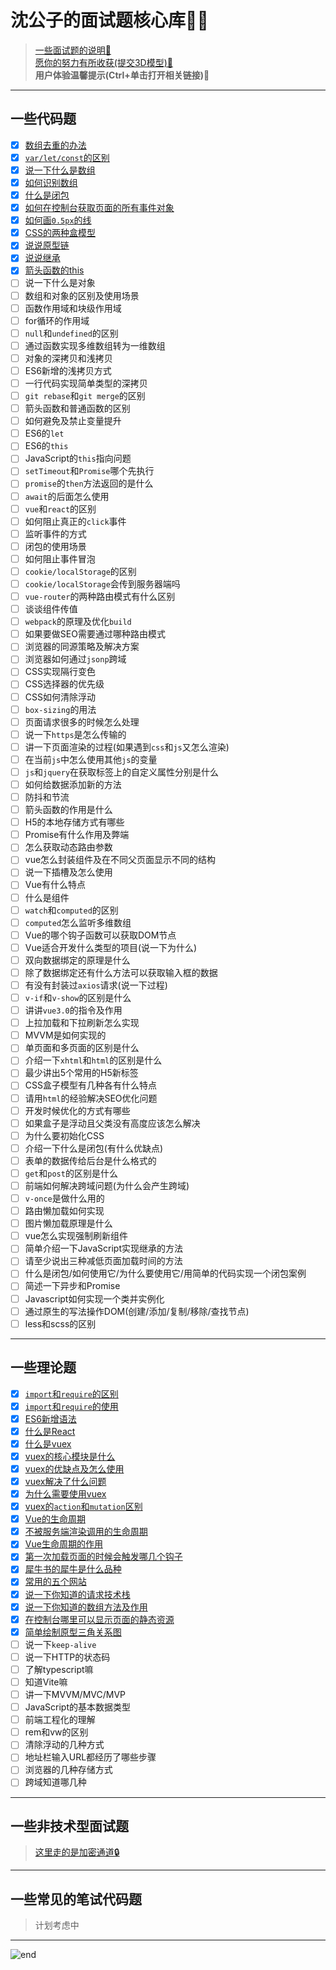
# **沈公子的面试题核心库👨‍💻**
>[一些面试题的说明📝](https://github.com/techpang666/techpang666.github.io/blob/main/core_libs/interview.md)  
>[愿你的努力有所收获(提交3D模型)🎐](https://skyline.github.com/techpang666/2021)  
>**用户体验温馨提示(Ctrl+单击打开相关链接)💖**  

------
## **一些代码题**
* [X] [数组去重的办法](https://github.com/techpang666/js_relearn/blob/master/code/arr/arr_repeat.js)
* [X] [`var/let/const`的区别](https://github.com/techpang666/js_relearn/blob/master/code/es5_es6/var_let_const.js)
* [X] [说一下什么是数组](https://github.com/techpang666/js_relearn/blob/master/code/arr/arr.js)
* [X] [如何识别数组](https://github.com/techpang666/js_relearn/blob/master/code/arr/arr.js)
* [X] [什么是闭包](https://github.com/techpang666/js_relearn/blob/master/code/_others/closure.js)
* [X] [如何在控制台获取页面的所有事件对象](https://github.com/techpang666/js_relearn/blob/master/code/event/log_event.js)
* [X] [如何画`0.5px`的线](https://github.com/techpang666/techpang666.github.io/blob/main/core_libs/interview_libs/css_libs/css_line.md)
* [X] [CSS的两种盒模型](https://github.com/techpang666/html_css_js/blob/master/code/css/box_sizing.css)
* [X] [说说原型链](https://github.com/techpang666/js_relearn/blob/master/code/obj/prototype.js)
* [X] [说说继承](https://github.com/techpang666/js_relearn/blob/master/code/obj/inherit.js)
* [X] [箭头函数的this](https://github.com/techpang666/js_relearn/blob/master/code/_others/this.js)
* [ ] 说一下什么是对象
* [ ] 数组和对象的区别及使用场景
* [ ] 函数作用域和块级作用域
* [ ] for循环的作用域
* [ ] `null`和`undefined`的区别
* [ ] 通过函数实现多维数组转为一维数组
* [ ] 对象的深拷贝和浅拷贝
* [ ] ES6新增的浅拷贝方式
* [ ] 一行代码实现简单类型的深拷贝
* [ ] `git rebase`和`git merge`的区别
* [ ] 箭头函数和普通函数的区别
* [ ] 如何避免及禁止变量提升
* [ ] ES6的`let`
* [ ] ES6的`this`
* [ ] JavaScript的`this`指向问题
* [ ] `setTimeout`和`Promise`哪个先执行
* [ ] `promise`的`then`方法返回的是什么
* [ ] `await`的后面怎么使用
* [ ] `vue`和`react`的区别
* [ ] 如何阻止真正的`click`事件
* [ ] 监听事件的方式
* [ ] 闭包的使用场景
* [ ] 如何阻止事件冒泡
* [ ] `cookie/localStorage`的区别
* [ ] `cookie/localStorage`会传到服务器端吗
* [ ] `vue-router`的两种路由模式有什么区别
* [ ] 谈谈组件传值
* [ ] `webpack`的原理及优化`build`
* [ ] 如果要做SEO需要通过哪种路由模式
* [ ] 浏览器的同源策略及解决方案
* [ ] 浏览器如何通过`jsonp`跨域
* [ ] CSS实现隔行变色
* [ ] CSS选择器的优先级
* [ ] CSS如何清除浮动
* [ ] `box-sizing`的用法
* [ ] 页面请求很多的时候怎么处理
* [ ] 说一下`https`是怎么传输的
* [ ] 讲一下页面渲染的过程(如果遇到`css`和`js`又怎么渲染)
* [ ] 在当前`js`中怎么使用其他`js`的变量
* [ ] `js`和`jquery`在获取标签上的自定义属性分别是什么
* [ ] 如何给数据添加新的方法
* [ ] 防抖和节流
* [ ] 箭头函数的作用是什么
* [ ] H5的本地存储方式有哪些
* [ ] Promise有什么作用及弊端
* [ ] 怎么获取动态路由参数
* [ ] vue怎么封装组件及在不同父页面显示不同的结构
* [ ] 说一下插槽及怎么使用
* [ ] Vue有什么特点
* [ ] 什么是组件
* [ ] `watch`和`computed`的区别
* [ ] `computed`怎么监听多维数组
* [ ] Vue的哪个钩子函数可以获取DOM节点
* [ ] Vue适合开发什么类型的项目(说一下为什么)
* [ ] 双向数据绑定的原理是什么
* [ ] 除了数据绑定还有什么方法可以获取输入框的数据
* [ ] 有没有封装过`axios`请求(说一下过程)
* [ ] `v-if`和`v-show`的区别是什么
* [ ] 讲讲`vue3.0`的指令及作用
* [ ] 上拉加载和下拉刷新怎么实现
* [ ] MVVM是如何实现的
* [ ] 单页面和多页面的区别是什么
* [ ] 介绍一下`xhtml`和`html`的区别是什么
* [ ] 最少讲出5个常用的H5新标签
* [ ] CSS盒子模型有几种各有什么特点
* [ ] 请用`html`的经验解决SEO优化问题
* [ ] 开发时候优化的方式有哪些
* [ ] 如果盒子是浮动且父类没有高度应该怎么解决
* [ ] 为什么要初始化CSS
* [ ] 介绍一下什么是闭包(有什么优缺点)
* [ ] 表单的数据传给后台是什么格式的
* [ ] `get`和`post`的区别是什么
* [ ] 前端如何解决跨域问题(为什么会产生跨域)
* [ ] `v-once`是做什么用的
* [ ] 路由懒加载如何实现
* [ ] 图片懒加载原理是什么
* [ ] vue怎么实现强制刷新组件
* [ ] 简单介绍一下JavaScript实现继承的方法
* [ ] 请至少说出三种减低页面加载时间的方法
* [ ] 什么是闭包/如何使用它/为什么要使用它/用简单的代码实现一个闭包案例
* [ ] 简述一下异步和Promise
* [ ] Javascript如何实现一个类并实例化
* [ ] 通过原生的写法操作DOM(创建/添加/复制/移除/查找节点)
* [ ] less和scss的区别

------
## **一些理论题**
* [X] [`import`和`require`的区别](https://github.com/techpang666/techpang666.github.io/blob/main/core_libs/interview_libs/es5_es6/import_require_diff.md)
* [X] [`import`和`require`的使用](https://github.com/techpang666/techpang666.github.io/blob/main/core_libs/interview_libs/es5_es6/import_require_use.md)
* [X] [ES6新增语法](https://github.com/techpang666/techpang666.github.io/blob/main/core_libs/interview_libs/es5_es6/es6_new_thing.md)
* [X] [什么是React](https://github.com/techpang666/techpang666.github.io/blob/main/core_libs/interview_libs/react_libs/what_is_react.md)
* [X] [什么是vuex](https://github.com/techpang666/vue_relearn/blob/master/src/views/vuex_test.vue)
* [X] [vuex的核心模块是什么](https://github.com/techpang666/vue_relearn/blob/master/src/views/vuex_test.vue)
* [X] [vuex的优缺点及怎么使用](https://github.com/techpang666/vue_relearn/blob/master/src/views/vuex_test.vue)
* [X] [vuex解决了什么问题](https://github.com/techpang666/vue_relearn/blob/master/src/views/vuex_test.vue)
* [X] [为什么需要使用vuex](https://github.com/techpang666/vue_relearn/blob/master/src/views/vuex_test.vue)
* [X] [vuex的`action`和`mutation`区别](https://github.com/techpang666/vue_relearn/blob/master/src/views/vuex_test.vue)
* [X] [Vue的生命周期](https://github.com/techpang666/vue_relearn/blob/master/src/views/lifecycle_test.vue)
* [X] [不被服务端渲染调用的生命周期](https://github.com/techpang666/vue_relearn/blob/master/src/views/lifecycle_test.vue)
* [X] [Vue生命周期的作用](https://github.com/techpang666/vue_relearn/blob/master/src/views/lifecycle_test.vue)
* [X] [第一次加载页面的时候会触发哪几个钩子](https://github.com/techpang666/vue_relearn/blob/master/src/views/lifecycle_test.vue)
* [X] [犀牛书的犀牛是什么品种](https://github.com/techpang666/techpang666.github.io/blob/main/core_libs/interview_libs/other_libs/js_guide_book.md)
* [X] [常用的五个网站](https://github.com/techpang666/techpang666.github.io/blob/main/core_libs/interview_libs/other_libs/link_libs.md)
* [X] [说一下你知道的请求技术栈](https://github.com/techpang666/techpang666.github.io/blob/main/core_libs/interview_libs/other_libs/request_tech.md)
* [X] [说一下你知道的数组方法及作用](https://github.com/techpang666/techpang666.github.io/blob/main/core_libs/interview_libs/arr/arr_methods.md)
* [X] [在控制台哪里可以显示页面的静态资源](https://github.com/techpang666/techpang666.github.io/blob/main/core_libs/interview_libs/other_libs/show_static.md)
* [X] [简单绘制原型三角关系图](https://gitee.com/techpang/img_emoji_libs/raw/master/img_bed/note_img/prototype.png)
* [ ] 说一下`keep-alive`
* [ ] 说一下HTTP的状态码
* [ ] 了解typescript嘛
* [ ] 知道Vite嘛
* [ ] 讲一下MVVM/MVC/MVP
* [ ] JavaScript的基本数据类型
* [ ] 前端工程化的理解
* [ ] rem和vw的区别
* [ ] 清除浮动的几种方式
* [ ] 地址栏输入URL都经历了哪些步骤
* [ ] 浏览器的几种存储方式
* [ ] 跨域知道哪几种

------
## **一些非技术型面试题**
>[这里走的是加密通道🔒](https://github.com/techpang666/cloud_office/blob/master/markdown/privacy_interview_libs/privacy_interview_libs.md)  

------
## **一些常见的笔试代码题**
>计划考虑中  

------
![end](https://gitee.com/techpang/img_emoji_libs/raw/master/img_bed/markdown_images/end.jpg '富婆加我吧不想努力了')
